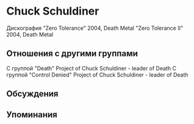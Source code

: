 # Chuck Sсhuldiner

Дискография
"Zero Tolerance" 2004, Death Metal
"Zero Tolerance II" 2004, Death Metal

## Отношения с другими группами

C группой "Death" Project of Chuck Schuldiner - leader of Death
C группой "Control Denied" Project of Chuck Schuldiner - leader of Death

## Обсуждения


## Упоминания

